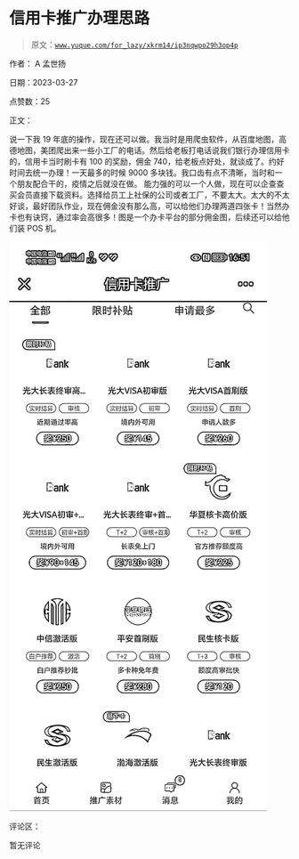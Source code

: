 # 信用卡推广办理思路

> 原文：[`www.yuque.com/for_lazy/xkrm14/ip3nqwpo29h3op4p`](https://www.yuque.com/for_lazy/xkrm14/ip3nqwpo29h3op4p)

作者： A 孟世扬

日期：2023-03-27

点赞数：25

正文：

说一下我 19 年底的操作，现在还可以做。我当时是用爬虫软件，从百度地图，高德地图，美团爬出来一些小工厂的电话。然后给老板打电话说我们银行办理信用卡的，信用卡当时刷卡有 100 的奖励，佣金 740，给老板点好处，就谈成了。约好时间去统一办理！一天最多的时候 9000 多块钱。我口齿有点不清晰，当时和一个朋友配合干的，疫情之后就没在做。 能力强的可以一个人做，现在可以企查查买会员直接下载资料。选择给员工上社保的公司或者工厂，不要太大。太大的不太好谈，最好团队作业，现在佣金没有那么高，可以给他们办理两道四张卡！当然办卡也有诀窍，通过率会高很多！图是一个办卡平台的部分佣金图，后续还可以给他们装 POS 机。

![](img/68e1fb1bd9a7219879a5abf1856964d3.png)  

评论区：

暂无评论

